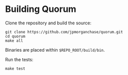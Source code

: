 
# Building Quorum

Clone the repository and build the source:

```
git clone https://github.com/jpmorganchase/quorum.git
cd quorum
make all
```

Binaries are placed within `$REPO_ROOT/build/bin`.

Run the tests:

```
make test
```
